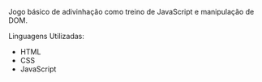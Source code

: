 Jogo básico de adivinhação como treino de JavaScript e manipulação de DOM.

Linguagens Utilizadas:
  - HTML
  - CSS
  - JavaScript
